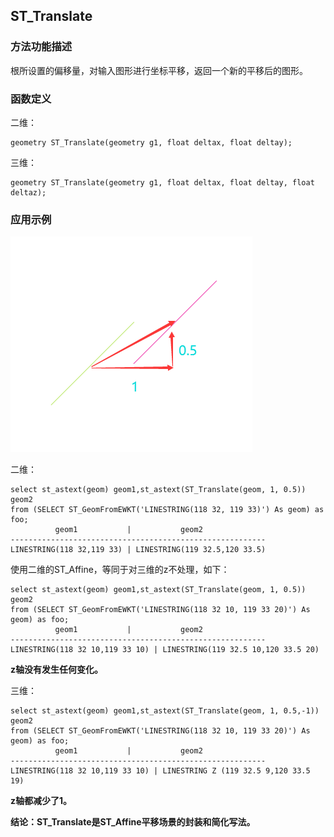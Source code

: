 ## ST_Translate
### 方法功能描述
根所设置的偏移量，对输入图形进行坐标平移，返回一个新的平移后的图形。

### 函数定义
二维：

```
geometry ST_Translate(geometry g1, float deltax, float deltay);
```


三维：

```
geometry ST_Translate(geometry g1, float deltax, float deltay, float deltaz);
```
### 应用示例
![](../../images/AffineTransformations/ST_Affine1.png)

二维：

```
select st_astext(geom) geom1,st_astext(ST_Translate(geom, 1, 0.5)) geom2 
from (SELECT ST_GeomFromEWKT('LINESTRING(118 32, 119 33)') As geom) as foo;
          geom1           |           geom2
---------------------------------------------------------
LINESTRING(118 32,119 33) | LINESTRING(119 32.5,120 33.5)
```
使用二维的ST_Affine，等同于对三维的z不处理，如下：

```
select st_astext(geom) geom1,st_astext(ST_Translate(geom, 1, 0.5)) geom2 
from (SELECT ST_GeomFromEWKT('LINESTRING(118 32 10, 119 33 20)') As geom) as foo;
          geom1           |           geom2
---------------------------------------------------------
LINESTRING(118 32 10,119 33 10) | LINESTRING(119 32.5 10,120 33.5 20)
```
**z轴没有发生任何变化。**



三维：

```
select st_astext(geom) geom1,st_astext(ST_Translate(geom, 1, 0.5,-1)) geom2 
from (SELECT ST_GeomFromEWKT('LINESTRING(118 32 10, 119 33 20)') As geom) as foo;
          geom1           |           geom2
---------------------------------------------------------
LINESTRING(118 32 10,119 33 10) | LINESTRING Z (119 32.5 9,120 33.5 19)
```
**z轴都减少了1。**



**结论：ST_Translate是ST_Affine平移场景的封装和简化写法。**